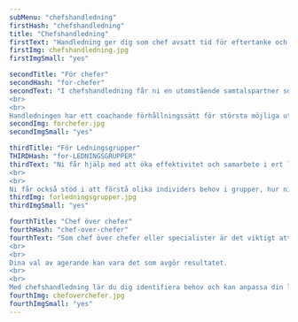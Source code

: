 ```yaml
---
subMenu: "chefshandledning"
firstHash: "chefshandledning"
title: "Chefshandledning"
firstText: "Handledning ger dig som chef avsatt tid för eftertanke och reflektion, hjälp att få perspektiv på dina egna tankar och möjlighet att diskutera svåra frågor som hör till rollen som chef och ledare."
firstImg: chefshandledning.jpg
firstImgSmall: "yes"

secondTitle: "För chefer"
secondHash: "for-chefer"
secondText: "I chefshandledning får ni en utomstående samtalspartner som stöttar och utmanar. Som kan hjälpa er att navigera genom arbetsrättsliga processer.
<br>
<br>
Handledningen har ett coachande förhållningssätt för största möjliga utveckling. Ni får hjälp att se mönster och den röda tråden, sätta mål, hitta fokus och lösningar på problem. Ni får konkreta verktyg och stöd i att sätta strategier och nå mål samt att skapa ökat engagemang hos era medarbetare."
secondImg: forchefer.jpg
secondImgSmall: "yes"

thirdTitle: "För Ledningsgrupper"
THIRDHash: "for-LEDNINGSGRUPPER"
thirdText: "Ni får hjälp med att öka effektivitet och samarbete i ert ledningsarbete, sätta upp tydliga mål och hitta strategier och processer för att nå dem och utveckla ert gemensamma arbete.
<br>
<br>
Ni får också stöd i att förstå olika individers behov i grupper, hur ni anpassar er ledarstil och förbättrar er kommunikationsförmåga."
thirdImg: forledningsgrupper.jpg
thirdImgSmall: "yes"

fourthTitle: "Chef över chefer"
fourthHash: "chef-over-chefer"
fourthText: "Som chef över chefer eller specialister är det viktigt att använda en anpassad ledarstil, attityd och beteenden för att undercheferna ska prestera som bäst.
<br>
<br>
Dina val av agerande kan vara det som avgör resultatet.
<br>
<br>
Med chefshandledning lär du dig identifiera behov och kan anpassa din ledarstil efter individuella behov hos dina underchefer."
fourthImg: chefoverchefer.jpg
fourthImgSmall: "yes"
---
```


